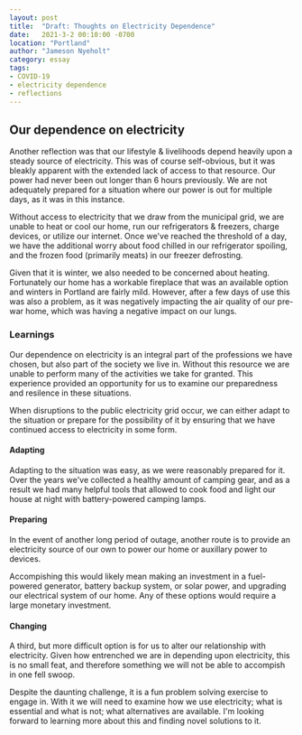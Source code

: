 ```yaml
---
layout: post
title:  "Draft: Thoughts on Electricity Dependence"
date:   2021-3-2 00:10:00 -0700
location: "Portland"
author: "Jameson Nyeholt"
category: essay
tags:
- COVID-19
- electricity dependence
- reflections
---
```


## Our dependence on electricity

Another reflection was that our lifestyle & livelihoods depend heavily upon a steady source of electricity.  This was of course self-obvious, but it was bleakly apparent with the extended lack of access to that resource.  Our power had never been out longer than 6 hours previously.  We are not adequately prepared for a situation where our power is out for multiple days, as it was in this instance.  

Without access to electricity that we draw from the municipal grid, we are unable to heat or cool our home, run our refrigerators & freezers, charge devices, or utilize our internet. Once we've reached the threshold of a day, we have the additional worry about food chilled in our refrigerator spoiling, and the frozen food (primarily meats) in our freezer defrosting.  

Given that it is winter, we also needed to be concerned about heating.  Fortunately our home has a workable fireplace that was an available option and winters in Portland are fairly mild.  However, after a few days of use this was also a problem, as it was negatively impacting the air quality of our pre-war home, which was having a negative impact on our lungs.

### Learnings

Our dependence on electricity is an integral part of the professions we have chosen, but also part of the society we live in.  Without this resource we are unable to perform many of the activities we take for granted.  This experience provided an opportunity for us to examine our preparedness and resilence in these situations.

When disruptions to the public electricity grid occur, we can either adapt to the situation or prepare for the possibility of it by ensuring that we have continued access to electricity in some form.

#### Adapting

Adapting to the situation was easy, as we were reasonably prepared for it.  Over the years we've collected a healthy amount of camping gear, and as a result we had many helpful tools that allowed to cook food and light our house at night with battery-powered camping lamps.

#### Preparing

In the event of another long period of outage, another route is to provide an electricity source of our own to power our home or auxillary power to devices.  

Accompishing this would likely mean making an investment in a fuel-powered generator, battery backup system, or solar power, and upgrading our electrical system of our home.  Any of these options would require a large monetary investment.

#### Changing

A third, but more difficult option is for us to alter our relationship with electricity.  Given how entrenched we are in depending upon electricity, this is no small feat, and therefore something we will not be able to accompish in one fell swoop.  

Despite the daunting challenge, it is a fun problem solving exercise to engage in.  With it we will need to examine how we use electricity; what is essential and what is not; what alternatives are available.  I'm looking forward to learning more about this and finding novel solutions to it.


